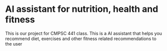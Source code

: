 # AI assistant for nutrition, health and fitness

This is our project for CMPSC 441 class. This is a AI assistant that helps you recommend diet, exercises and other fitness related recommendations to the user
